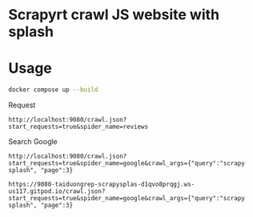 # Scrapyrt crawl JS website with splash

# Usage
```bash
docker compose up --build
```

Request
```url
http://localhost:9080/crawl.json?start_requests=true&spider_name=reviews
```

Search Google
```url
http://localhost:9080/crawl.json?start_requests=true&spider_name=google&crawl_args={"query":"scrapy splash", "page":3}
```

```url
https://9080-taiduongrep-scrapysplas-d1qvo8prqgj.ws-us117.gitpod.io/crawl.json?start_requests=true&spider_name=google&crawl_args={"query":"scrapy splash", "page":3}
```